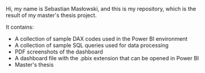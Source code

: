Hi, my name is Sebastian Masłowski, and this is my repository, which is the result of my master's thesis project.

It contains:

- A collection of sample DAX codes used in the Power BI environment
- A collection of sample SQL queries used for data processing
- PDF screenshots of the dashboard
- A dashboard file with the .pbix extension that can be opened in Power BI
- Master's thesis

